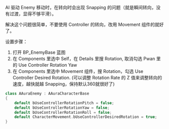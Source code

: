 
AI 驱动 Enemy 移动时，在转向时会出现 Snapping 的问题（就是瞬间转向，没有过渡，显得不够平滑）。

解决这个问题很简单，不要使用 Controller 的转向，改用 Movement 组件的就好了。

设置步骤：
1. 打开 BP_EnemyBase 蓝图
2. 在 Components 里选中 Self，在 Details 里搜 Rotation, 取消勾选 Pwan 里的 Use Controller Rotation Yaw
3. 在 Components 里选中 Movement 组件，搜 Rotation，勾选 Use Controller Desired Rotation. (可以调整 Rotation Rate 的 Z 值来调整转向的速度，越快就越 Snapping，保持默认360就很好了)

```cpp
class AAuraEnemy : AAuraCharacterBase
{
	default bUseControllerRotationPitch = false;
	default bUseControllerRotationYaw = false;
	default bUseControllerRotationRoll = false;
	default CharacterMovement.bUseControllerDesiredRotation = true;
}
```

